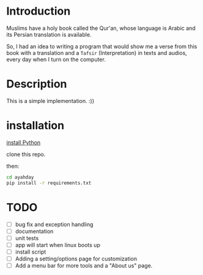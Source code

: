 # Introduction

Muslims have a holy book called the Qur'an, whose language is Arabic and its Persian translation is available.

So, I had an idea to writing a program that would show me a verse from this book with a translation and a `Tafsir` (Interpretation) in texts and audios, every day when I turn on the computer.

# Description

This is a simple implementation. :))

# installation

[install Python](https://realpython.com/installing-python/)

clone this repo.

then:

```bash
cd ayahday
pip install -r requirements.txt
```

# TODO

* [ ] bug fix and exception handling
* [ ] documentation
* [ ] unit tests
* [ ] app will start when linux boots up
* [ ] install script
* [ ] Adding a setting/options page for customization
* [ ] Add a menu bar for more tools and a "About us" page.
